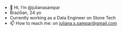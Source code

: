 - 👋 Hi, I’m @julianasampar
- Brazilian, 24 yo
- Currently working as a Data Engineer on Stone Tech
- 📫 How to reach me: on juliana.s.sampar@gmail.com

<!---
julianasampar/julianasampar is a ✨ special ✨ repository because its `README.md` (this file) appears on your GitHub profile.
You can click the Preview link to take a look at your changes.
--->
